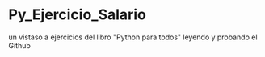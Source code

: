 # Py_Ejercicio_Salario
 un vistaso a ejercicios del libro "Python para todos"
 leyendo y probando el Github
 
